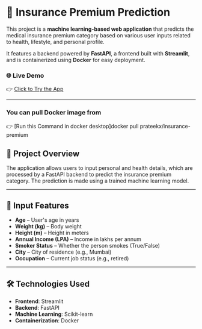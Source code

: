# 🧾 Insurance Premium Prediction

This project is a **machine learning-based web application** that predicts the medical insurance premium category based on various user inputs related to health, lifestyle, and personal profile.

It features a backend powered by **FastAPI**, a frontend built with **Streamlit**, and is containerized using **Docker** for easy deployment.

### 🌐 Live Demo

👉 [Click to Try the App](https://insurance-premium-vt5ywi9jizbgreedxca4g5.streamlit.app/)

---

### You can pull Docker image from 
👉 [Run this Command in docker desktop]docker pull prateekx/insurance-premium


## 📌 Project Overview

The application allows users to input personal and health details, which are processed by a FastAPI backend to predict the insurance premium category. The prediction is made using a trained machine learning model.

---

## 🧠 Input Features

- **Age** – User's age in years  
- **Weight (kg)** – Body weight  
- **Height (m)** – Height in meters  
- **Annual Income (LPA)** – Income in lakhs per annum  
- **Smoker Status** – Whether the person smokes (True/False)  
- **City** – City of residence (e.g., Mumbai)  
- **Occupation** – Current job status (e.g., retired)


---


## 🛠️ Technologies Used

- **Frontend**: Streamlit  
- **Backend**: FastAPI  
- **Machine Learning**: Scikit-learn  
- **Containerization**: Docker  
